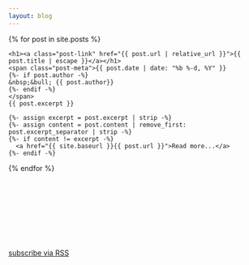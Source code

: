 ```yaml
---
layout: blog
---
```


<div class="home">
  {% for post in site.posts %}
  <div class="post-entry">

    <h1><a class="post-link" href="{{ post.url | relative_url }}">{{ post.title | escape }}</a></h1>
    <span class="post-meta">{{ post.date | date: "%b %-d, %Y" }}
    {%- if post.author -%}
    &nbsp;&bull; {{ post.author}}
    {%- endif -%}
    </span>
    {{ post.excerpt }}

    {%- assign excerpt = post.excerpt | strip -%}
    {%- assign content = post.content | remove_first: post.excerpt_separator | strip -%}
    {%- if content != excerpt -%}
      <a href="{{ site.baseurl }}{{ post.url }}">Read more...</a>
    {%- endif -%}

  </div>
  {% endfor %}

  <p class="rss-subscribe">
    <a href="{{ '/blog/feed.xml' | relative_url }}">subscribe via RSS</a>
    <svg class="svg-icon"><use xlink:href="{{ '/assets/blog/social-icons.svg#rss' | relative_url }}"></use></svg>
  </p>
</div>
